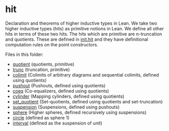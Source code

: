 hit
===

Declaration and theorems of higher inductive types in Lean. We take
two higher inductive types (hits) as primitive notions in Lean. We
define all other hits in terms of these two hits. The hits which are
primitive are n-truncation and quotients. These are defined in
[init.hit](../init/hit.hlean) and they have definitional computation
rules on the point constructors.

Files in this folder:

* [quotient](quotient.hlean) (quotients, primitive)
* [trunc](trunc.hlean) (truncation, primitive)
* [colimit](colimit.hlean) (Colimits of arbitrary diagrams and sequential colimits, defined using quotients)
* [pushout](pushout.hlean) (Pushouts, defined using quotients)
* [coeq](coeq.hlean) (Co-equalizers, defined using quotients)
* [cylinder](cylinder.hlean) (Mapping cylinders, defined using quotients)
* [set_quotient](set_quotient.hlean) (Set-quotients, defined using quotients and set-truncation)
* [suspension](suspension.hlean) (Suspensions, defined using pushouts)
* [sphere](sphere.hlean) (Higher spheres, defined recursively using suspensions)
* [circle](circle.hlean) (defined as sphere 1)
* [interval](interval.hlean) (defined as the suspension of unit)